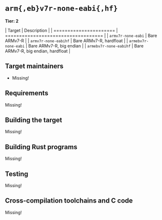 # `arm{,eb}v7r-none-eabi{,hf}`

**Tier: 2**

| Target                 | Description                         |
| ====================== | =================================== |
| `armv7r-none-eabi`     | Bare ARMv7-R                        |
| `armv7r-none-eabihf`   | Bare ARMv7-R, hardfloat             |
| `armebv7r-none-eabi`   | Bare ARMv7-R, big endian            |
| `armebv7r-none-eabihf` | Bare ARMv7-R, big endian, hardfloat |

## Target maintainers

- Missing!

## Requirements

Missing!

## Building the target

Missing!

## Building Rust programs

Missing!

## Testing

Missing!

## Cross-compilation toolchains and C code

Missing!

